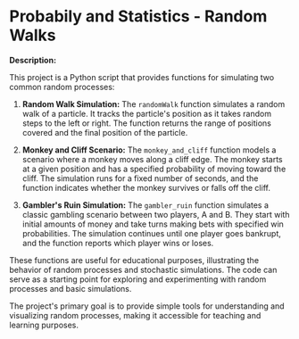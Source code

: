 # Probabily and Statistics - Random Walks

**Description:**

This project is a Python script that provides functions for simulating two common random processes:

1. **Random Walk Simulation:** The `randomWalk` function simulates a random walk of a particle. It tracks the particle's position as it takes random steps to the left or right. The function returns the range of positions covered and the final position of the particle.

2. **Monkey and Cliff Scenario:** The `monkey_and_cliff` function models a scenario where a monkey moves along a cliff edge. The monkey starts at a given position and has a specified probability of moving toward the cliff. The simulation runs for a fixed number of seconds, and the function indicates whether the monkey survives or falls off the cliff.

3. **Gambler's Ruin Simulation:** The `gambler_ruin` function simulates a classic gambling scenario between two players, A and B. They start with initial amounts of money and take turns making bets with specified win probabilities. The simulation continues until one player goes bankrupt, and the function reports which player wins or loses.

These functions are useful for educational purposes, illustrating the behavior of random processes and stochastic simulations. The code can serve as a starting point for exploring and experimenting with random processes and basic simulations.

The project's primary goal is to provide simple tools for understanding and visualizing random processes, making it accessible for teaching and learning purposes.
